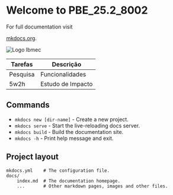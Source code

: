 # Welcome to PBE_25.2_8002

For full documentation visit 

[mkdocs.org](https://www.mkdocs.org).

![Logo Ibmec](https://cdn.portal.estacio.br/1_Desktop_ibmec_logo_430884bed1.svg)

| Tarefas | Descrição |
| --- | --- |
| Pesquisa | Funcionalidades |
| 5w2h | Estudo de Impacto |

## Commands  
  
* `mkdocs new [dir-name]` - Create a new project.
* `mkdocs serve` - Start the live-reloading docs server.
* `mkdocs build` - Build the documentation site.
* `mkdocs -h` - Print help message and exit.

## Project layout

    mkdocs.yml    # The configuration file.
    docs/
        index.md  # The documentation homepage.
        ...       # Other markdown pages, images and other files.
